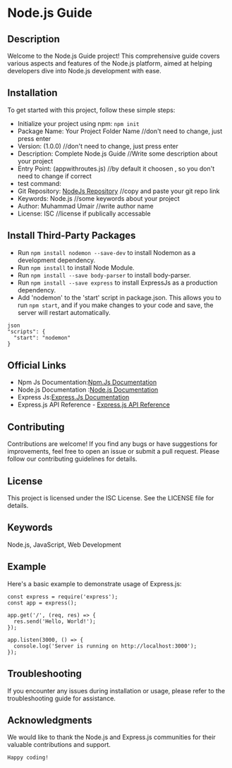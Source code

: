 # Node.js Guide

## Description

Welcome to the Node.js Guide project! This comprehensive guide covers various aspects and features of the Node.js platform, aimed at helping developers dive into Node.js development with ease.

## Installation

To get started with this project, follow these simple steps:

- Initialize your project using npm: `npm init`
- Package Name: Your Project Folder Name //don't need to change, just press enter
- Version: (1.0.0) //don't need to change, just press enter
- Description: Complete Node.js Guide //Write some description about your project
- Entry Point: (appwithroutes.js) //by default it choosen , so you don't need to change if correct
- test command:
- Git Repository: [NodeJs Repository](https://github.com/MuhammadUmaair/NodeJs.git) //copy and paste your git repo link
- Keywords: Node.js //some keywords about your project
- Author: Muhammad Umair //write author name
- License: ISC //license if publically accessable

## Install Third-Party Packages

- Run `npm install nodemon --save-dev` to install Nodemon as a development dependency.
- Run `npm install` to install Node Module.
- Run `npm install --save body-parser` to install body-parser.
- Run `npm install --save express` to install ExpressJs as a production dependency.
- Add 'nodemon' to the 'start' script in package.json. This allows you to run `npm start`, and if you make changes to your code and save, the server will restart automatically.

```
json
"scripts": {
  "start": "nodemon"
}
```

## Official Links

- Npm Js Documentation:[Npm.Js Documentation](https://docs.npmjs.com/cli/v8/commands/npm-install)
- Node.js Documentation :[Node.js Documentation ](https://nodejs.org/en)
- Express Js:[Express.Js Documentation](https://expressjs.com)
- Express.js API Reference - [Express.js API Reference](https://expressjs.com/en/4x/api.html#app.use)

## Contributing

Contributions are welcome! If you find any bugs or have suggestions for improvements, feel free to open an issue or submit a pull request. Please follow our contributing guidelines for details.

## License

This project is licensed under the ISC License. See the LICENSE file for details.

## Keywords

Node.js, JavaScript, Web Development

## Example

Here's a basic example to demonstrate usage of Express.js:

```
const express = require('express');
const app = express();

app.get('/', (req, res) => {
  res.send('Hello, World!');
});

app.listen(3000, () => {
  console.log('Server is running on http://localhost:3000');
});
```

## Troubleshooting

If you encounter any issues during installation or usage, please refer to the troubleshooting guide for assistance.

## Acknowledgments

We would like to thank the Node.js and Express.js communities for their valuable contributions and support.

`Happy coding!`
